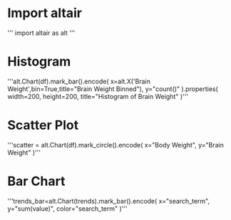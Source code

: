 # Import altair

''' import altair as alt ''' 


# Histogram

'''alt.Chart(df).mark_bar().encode(
    x=alt.X('Brain Weight',bin=True,title="Brain Weight Binned"),
    y="count()"
).properties(
    width=200,
    height=200,
    title="Histogram of Brain Weight"
)'''

# Scatter Plot

'''scatter = alt.Chart(df).mark_circle().encode(
    x="Body Weight",
    y="Brain Weight"
)'''

# Bar Chart

'''trends_bar=alt.Chart(trends).mark_bar().encode(
    x="search_term",
    y="sum(value)",
    color="search_term"
)'''
